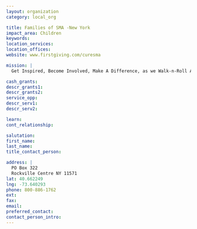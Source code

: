 ```yaml
---
layout: organization
category: local_org

title: Families of SMA -New York
impact_area: Children
keywords: 
location_services: 
location_offices: 
website: www.firstgiving.com/curesma

mission: |
  Get Inspired, Become Involved, Make A Difference, as we Walk-n-Roll Across America to raise funds for research and increase awareness of SMA. Help FSMA achieve our goal of increasing awareness of SMA and raising much needed funds for research to find a cure by registering for your event here. Then, create an online Personal Fundraising Page and send the link out to family, friends, and colleagues. Online Personal Fundraising Pages are passionate, powerful, and persuasive, and you will raise more money with less effort! 

cash_grants: 
descr_grants1: 
descr_grants2: 
service_opp: 
descr_serv1: 
descr_serv2: 

learn: 
cont_relationship: 

salutation: 
first_name: 
last_name: 
title_contact_person: 

address: |
  PO Box 322  
  Rockville Centre NY 11571
lat: 40.662249
lng: -73.640293
phone: 800-886-1762
ext: 
fax: 
email: 
preferred_contact: 
contact_person_intro: 
---
```

